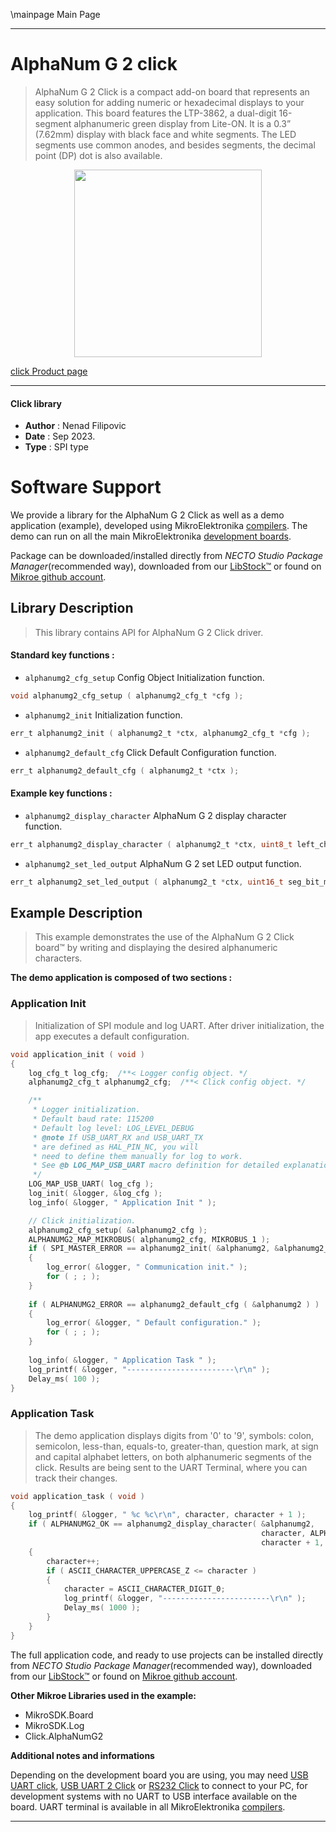 \mainpage Main Page

---
# AlphaNum G 2 click

> AlphaNum G 2 Click is a compact add-on board that represents an easy solution for adding numeric or hexadecimal displays to your application. This board features the LTP-3862, a dual-digit 16-segment alphanumeric green display from Lite-ON. It is a 0.3” (7.62mm) display with black face and white segments. The LED segments use common anodes, and besides segments, the decimal point (DP) dot is also available.

<p align="center">
  <img src="https://download.mikroe.com/images/click_for_ide/alphanumg2_click.png" height=300px>
</p>

[click Product page](https://www.mikroe.com/alphanum-g-2-click)

---


#### Click library

- **Author**        : Nenad Filipovic
- **Date**          : Sep 2023.
- **Type**          : SPI type


# Software Support

We provide a library for the AlphaNum G 2 Click
as well as a demo application (example), developed using MikroElektronika
[compilers](https://www.mikroe.com/necto-studio).
The demo can run on all the main MikroElektronika [development boards](https://www.mikroe.com/development-boards).

Package can be downloaded/installed directly from *NECTO Studio Package Manager*(recommended way), downloaded from our [LibStock&trade;](https://libstock.mikroe.com) or found on [Mikroe github account](https://github.com/MikroElektronika/mikrosdk_click_v2/tree/master/clicks).

## Library Description

> This library contains API for AlphaNum G 2 Click driver.

#### Standard key functions :

- `alphanumg2_cfg_setup` Config Object Initialization function.
```c
void alphanumg2_cfg_setup ( alphanumg2_cfg_t *cfg );
```

- `alphanumg2_init` Initialization function.
```c
err_t alphanumg2_init ( alphanumg2_t *ctx, alphanumg2_cfg_t *cfg );
```

- `alphanumg2_default_cfg` Click Default Configuration function.
```c
err_t alphanumg2_default_cfg ( alphanumg2_t *ctx );
```

#### Example key functions :

- `alphanumg2_display_character` AlphaNum G 2 display character function.
```c
err_t alphanumg2_display_character ( alphanumg2_t *ctx, uint8_t left_char, uint16_t left_brightness, uint8_t right_char, uint16_t right_brightness );
```

- `alphanumg2_set_led_output` AlphaNum G 2 set LED output function.
```c
err_t alphanumg2_set_led_output ( alphanumg2_t *ctx, uint16_t seg_bit_mask, alphanumg2_dot_t seg_dot, uint16_t brightness );
```

## Example Description

> This example demonstrates the use of the AlphaNum G 2 Click board™ 
> by writing and displaying the desired alphanumeric characters.

**The demo application is composed of two sections :**

### Application Init

> Initialization of SPI module and log UART.
> After driver initialization, the app executes a default configuration.

```c
void application_init ( void )
{
    log_cfg_t log_cfg;  /**< Logger config object. */
    alphanumg2_cfg_t alphanumg2_cfg;  /**< Click config object. */

    /** 
     * Logger initialization.
     * Default baud rate: 115200
     * Default log level: LOG_LEVEL_DEBUG
     * @note If USB_UART_RX and USB_UART_TX 
     * are defined as HAL_PIN_NC, you will 
     * need to define them manually for log to work. 
     * See @b LOG_MAP_USB_UART macro definition for detailed explanation.
     */
    LOG_MAP_USB_UART( log_cfg );
    log_init( &logger, &log_cfg );
    log_info( &logger, " Application Init " );

    // Click initialization.
    alphanumg2_cfg_setup( &alphanumg2_cfg );
    ALPHANUMG2_MAP_MIKROBUS( alphanumg2_cfg, MIKROBUS_1 );
    if ( SPI_MASTER_ERROR == alphanumg2_init( &alphanumg2, &alphanumg2_cfg ) )
    {
        log_error( &logger, " Communication init." );
        for ( ; ; );
    }
    
    if ( ALPHANUMG2_ERROR == alphanumg2_default_cfg ( &alphanumg2 ) )
    {
        log_error( &logger, " Default configuration." );
        for ( ; ; );
    }
    
    log_info( &logger, " Application Task " );
    log_printf( &logger, "------------------------\r\n" );
    Delay_ms( 100 );
}
```

### Application Task

> The demo application displays digits from '0' to '9', 
> symbols: colon, semicolon, less-than, equals-to, greater-than, question mark, at sign 
> and capital alphabet letters, on both alphanumeric segments of the click. 
> Results are being sent to the UART Terminal, where you can track their changes.

```c
void application_task ( void )
{
    log_printf( &logger, " %c %c\r\n", character, character + 1 );
    if ( ALPHANUMG2_OK == alphanumg2_display_character( &alphanumg2, 
                                                        character, ALPHANUMG2_BRIGHTNESS_MAX, 
                                                        character + 1, ALPHANUMG2_BRIGHTNESS_MAX ) )
    {
        character++;
        if ( ASCII_CHARACTER_UPPERCASE_Z <= character )
        {
            character = ASCII_CHARACTER_DIGIT_0;
            log_printf( &logger, "------------------------\r\n" );
            Delay_ms( 1000 );
        }
    }
}
```

The full application code, and ready to use projects can be installed directly from *NECTO Studio Package Manager*(recommended way), downloaded from our [LibStock&trade;](https://libstock.mikroe.com) or found on [Mikroe github account](https://github.com/MikroElektronika/mikrosdk_click_v2/tree/master/clicks).

**Other Mikroe Libraries used in the example:**

- MikroSDK.Board
- MikroSDK.Log
- Click.AlphaNumG2

**Additional notes and informations**

Depending on the development board you are using, you may need
[USB UART click](https://www.mikroe.com/usb-uart-click),
[USB UART 2 Click](https://www.mikroe.com/usb-uart-2-click) or
[RS232 Click](https://www.mikroe.com/rs232-click) to connect to your PC, for
development systems with no UART to USB interface available on the board. UART
terminal is available in all MikroElektronika
[compilers](https://shop.mikroe.com/compilers).

---
